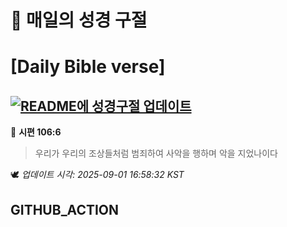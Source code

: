 # 🙏 매일의 성경 구절
# [Daily Bible verse]
## [![README에 성경구절 업데이트](https://github.com/DONGSUKA/first_test/actions/workflows/update-readme-bible.yml/badge.svg)](https://github.com/DONGSUKA/first_test/actions/workflows/update-readme-bible.yml)
<!-- START_BIBLE_VERSE -->
📖 **시편 106:6**
> 우리가 우리의 조상들처럼 범죄하여 사악을 행하며 악을 지었나이다

🕊️ _업데이트 시각: 2025-09-01 16:58:32 KST_
  <!-- END_BIBLE_VERSE -->
## GITHUB_ACTION
